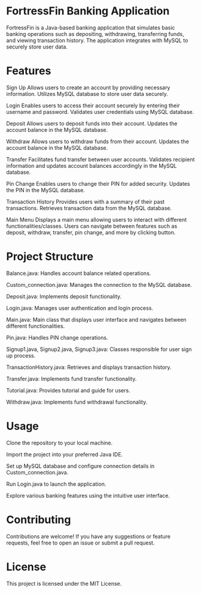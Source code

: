 # FortressFin Banking Application

FortressFin is a Java-based banking application that simulates basic banking operations such as depositing, withdrawing, transferring funds, and viewing transaction history. The application integrates with MySQL to securely store user data.


# Features

Sign Up
Allows users to create an account by providing necessary information.
Utilizes MySQL database to store user data securely.

Login
Enables users to access their account securely by entering their username and password.
Validates user credentials using MySQL database.

Deposit
Allows users to deposit funds into their account.
Updates the account balance in the MySQL database.

Withdraw
Allows users to withdraw funds from their account.
Updates the account balance in the MySQL database.

Transfer
Facilitates fund transfer between user accounts.
Validates recipient information and updates account balances accordingly in the MySQL database.

Pin Change
Enables users to change their PIN for added security.
Updates the PIN in the MySQL database.

Transaction History
Provides users with a summary of their past transactions.
Retrieves transaction data from the MySQL database.

Main Menu
Displays a main menu allowing users to interact with different functionalities/classes.
Users can navigate between features such as deposit, withdraw, transfer, pin change, and more by clicking button.


# Project Structure

Balance.java: Handles account balance related operations.

Custom_connection.java: Manages the connection to the MySQL database.

Deposit.java: Implements deposit functionality.

Login.java: Manages user authentication and login process.

Main.java: Main class that displays user interface and navigates between different functionalities.

Pin.java: Handles PIN change operations.

Signup1.java, Signup2.java, Signup3.java: Classes responsible for user sign up process.

TransactionHistory.java: Retrieves and displays transaction history.

Transfer.java: Implements fund transfer functionality.

Tutorial.java: Provides tutorial and guide for users.

Withdraw.java: Implements fund withdrawal functionality.


# Usage

Clone the repository to your local machine.

Import the project into your preferred Java IDE.

Set up MySQL database and configure connection details in Custom_connection.java.

Run Login.java to launch the application.

Explore various banking features using the intuitive user interface.


# Contributing

Contributions are welcome! If you have any suggestions or feature requests, feel free to open an issue or submit a pull request.


# License

This project is licensed under the MIT License.
